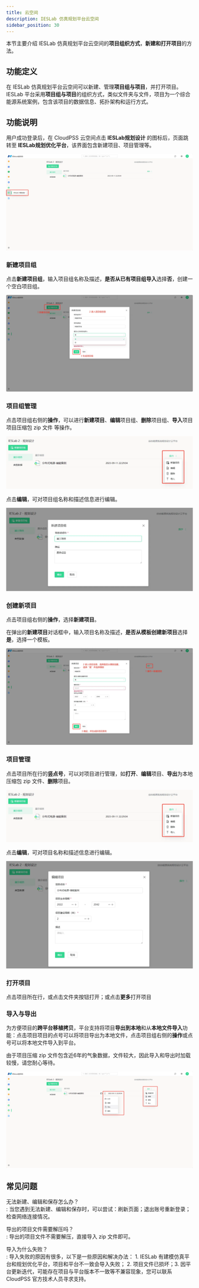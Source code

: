 ```yaml
---
title: 云空间
description: IESLab 仿真规划平台云空间
sidebar_position: 30
---
```


本节主要介绍 IESLab 仿真规划平台云空间的**项目组织方式**，**新建和打开项目**的方法。


## 功能定义

在 IESLab 仿真规划平台云空间可以新建、管理**项目组与项目**，并打开项目。  
IESLab 平台采用**项目组与项目**的组织方式，类似文件夹与文件，项目为一个综合能源系统案例，包含该项目的数据信息、拓扑架构和运行方式。  


## 功能说明

用户成功登录后，在 CloudPSS 云空间点击 **IESLab规划设计** 的图标后，页面跳转至 **IESLab规划优化平台**，该界面包含新建项目、项目管理等。

![云空间](./center.png "云空间")


### 新建项目组

点击**新建项目组**，输入项目组名称及描述，**是否从已有项目组导入**选择**否**，创建一个空白项目组。

![新建项目组](./newpm.png "新建项目组")

### 项目组管理

点击项目组右侧的**操作**，可以进行**新建项目**、**编辑**项目组、**删除**项目组、**导入**项目项目压缩包 zip 文件 等操作。

![项目组操作](./morepm.png "项目组操作")

点击**编辑**，可对项目组名称和描述信息进行编辑。

![项目组编辑](./editpm.png "项目组编辑")

### 创建新项目

点击项目组右侧的**操作**，选择**新建项目**。

在弹出的**新建项目**对话框中，输入项目名称及描述，**是否从模板创建新项目**选择**是**，选择一个模板。

![从模板创建新项目](./new.png "从模板创建新项目")

### 项目管理

点击项目所在行的**竖点号**，可以对项目进行管理，如**打开**、**编辑**项目、**导出**为本地压缩包 zip 文件、**删除**项目。

![项目操作](./morepm.png "项目操作")

点击**编辑**，可对项目名称和描述信息进行编辑。

![项目编辑](./edit.png "项目编辑")

### 打开项目

点击项目所在行，或点击文件夹按钮打开；或点击**更多**打开项目

### 导入与导出

为方便项目的**跨平台移植拷贝**，平台支持将项目**导出到本地**和从**本地文件导入**功能：点击项目项目的点号可以将项目导出为本地文件，点击项目组右侧的**操作**或点号可以将本地文件导入到平台。

由于项目压缩 zip 文件包含近6年的气象数据，文件较大，因此导入和导出时加载较慢，请您耐心等待。

![导入导出](./import.png "导入导出")



## 常见问题

无法新建、编辑和保存怎么办？  
:   当您遇到无法新建、编辑和保存时，可以尝试：刷新页面；退出账号重新登录；检查网络连接情况。

导出的项目文件需要解压吗？  
:   导出的项目文件不需要解压，直接导入 zip 文件即可。

导入为什么失败？  
:   导入失败的原因有很多，以下是一些原因和解决办法： 1. IESLab 有建模仿真平台和规划优化平台，项目和平台不一致会导入失败； 2. 项目文件已损坏；3. 因平台更新迭代，可能存在项目与平台版本不一致等不兼容现象，您可以联系 CloudPSS 官方技术人员寻求支持。